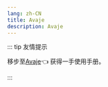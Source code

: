 ```yaml
---
lang: zh-CN
title: Avaje
description: Avaje
---
```


::: tip 友情提示

移步至[Avaje](https://avaje.io/inject)👈 获得一手使用手册。

:::
